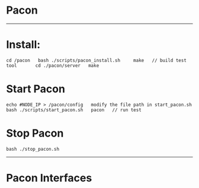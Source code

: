 # Pacon

***
# Install:  
`cd /pacon  
bash ./scripts/pacon_install.sh    
make   // build test tool      
cd ./pacon/server  
make  `

# Start Pacon  
`echo #NODE_IP > /pacon/config  
modify the file path in start_pacon.sh  
bash ./scripts/start_pacon.sh  
pacon   // run test`  

# Stop Pacon  
`bash ./stop_pacon.sh`

***
# Pacon Interfaces
